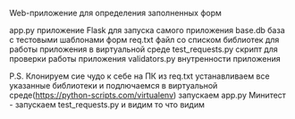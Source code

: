 Web-приложение для определения заполненных форм

app.py приложение Flask для запуска самого приложения
base.db база с тестовыми шаблонами форм
req.txt файл со списком библиотек для работы приложения в виртуальной среде
test_requests.py скрипт для проверки работы приложения
validators.py внутренности приложения

P.S.
Клонируем сие чудо к себе на ПК
из req.txt устанавливаем все указанные библиотеки и подлючаемся в виртуальной среде(https://python-scripts.com/virtualenv)
запускаем app.py
Минитест - запускаем test_requests.py и видим то что видим
